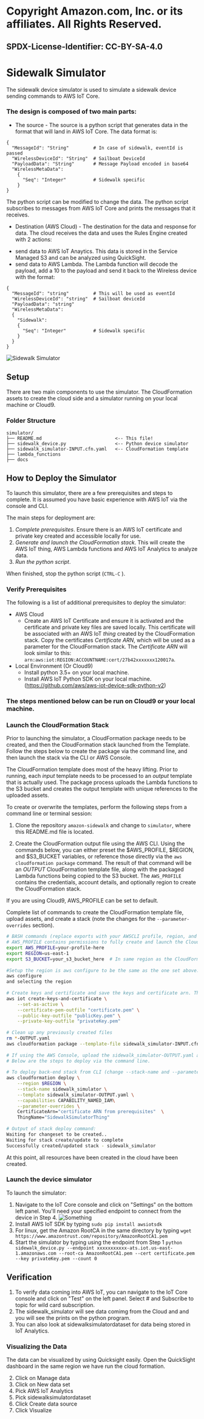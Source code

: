 # Copyright Amazon.com, Inc. or its affiliates. All Rights Reserved. 
## SPDX-License-Identifier: CC-BY-SA-4.0

# Sidewalk Simulator

The sidewalk device simulator is used to simulate a sidewalk device sending commands to AWS IoT Core. 

### The design is composed of two main parts:

* The source - The source is a python script that generates data in the format that will land in AWS IoT Core. The data format is:

```console
{
  "MessageId": "String"         # In case of sidewalk, eventId is passed
  "WirelessDeviceId": "String"  # Sailboat DeviceId
  "PayloadData": "String"       # Message Payload encoded in base64 
  "WirelessMetaData":
    {
      "Seq": "Integer"          # Sidewalk specific 
    }
}
```

The python script can be modified to change the data.
The python script subscribes to messages from AWS IoT Core and prints the messages that it receives.

* Destination (AWS Cloud) - The destination for the data and response for data. The cloud receives the data and uses the Rules Engine created with 2 actions:
- send data to AWS IoT Anaytics. This data is stored in the Service Managed S3 and can be analyzed using QuickSight.
- send data to AWS Lambda. The Lambda function will decode the payload, add a 10 to the payload and send it back to the Wireless device with the format:

```console
{
  "MessageId": "string"         # This will be used as eventId
  "WirelessDeviceId": "string"  # Sailboat deviceId
  "PayloadData": "string"      
  "WirelessMetaData":
  {
    "Sidewalk":
    { 
      "Seq": "Integer"          # Sidewalk specific 
    }
  }
}
```

![Sidewalk Simulator](docs/sidewalk_simulator.png)

## Setup

There are two main components to use the simulator. The CloudFormation assets to create the cloud side and a simulator running on your local machine or Cloud9. 

### Folder Structure

```text
simulator/
├── README.md                           <-- This file!
├── sidewalk_device.py                  <-- Python device simulator
├── sidewalk_simulator-INPUT.cfn.yaml   <-- CloudFormation template
├── lambda_functions
├── docs
```

## How to Deploy the Simulator

To launch this simulator, there are a few prerequisites and steps to complete. It is assumed you have basic experience with AWS IoT via the console and CLI.

The main steps for deployment are:

1. *Complete prerequisites*. Ensure there is an AWS IoT certificate and private key created and accessible locally for use.
2. *Generate and launch the CloudFormation stack*. This will create the AWS IoT thing, AWS Lambda functions and AWS IoT Analytics to analyze data.
3. *Run the python script*.

When finished, stop the python script (`CTRL-C` ).

### Verify Prerequisites

The following is a list of additional prerequisites to deploy the simulator:

* AWS Cloud
  * Create an AWS IoT Certificate and ensure it is activated and the certificate and private key files are saved locally. This certificate will be associated with an AWS IoT *thing* created by the CloudFormation stack. Copy the certificates *Certificate ARN*, which will be used as a parameter for the CloudFormation stack. The *Certificate ARN* will look similar to this: `arn:aws:iot:REGION:ACCOUNTNAME:cert/27b42xxxxxxx120017a`.
* Local Environment (Or Cloud9)
  * Install python 3.5+ on your local machine.
  * Install AWS IoT Python SDK on your local machine. (https://github.com/aws/aws-iot-device-sdk-python-v2)

### The steps mentioned below can be run on Cloud9 or your local machine.

### Launch the CloudFormation Stack

Prior to launching the simulator, a CloudFormation package needs to be created, and then the CloudFormation stack launched from the Template. Follow the steps below to create the package via the command line, and then launch the stack via the CLI or AWS Console.

The CloudFormation template does most of the heavy lifting. Prior to running, each *input* template needs to be processed to an *output* template that is actually used. The package process uploads the Lambda functions to the S3 bucket and creates the output template with unique references to the uploaded assets. 

To create or overwrite the templates, perform the following steps from a command line or terminal session:

1. Clone the repository `amazon-sidewalk` and change to `simulator`, where this README.md file is located.

2. Create the CloudFormation output file using the AWS CLI.  Using the commands below, you can either preset the \$AWS_PROFILE, \$REGION, and \$S3_BUCKET variables, or reference those directly via the `aws cloudformation package` command. The result of that command will be an *OUTPUT* CloudFormation template file, along with the packaged Lambda functions being copied to the S3 bucket. The `AWS_PROFILE` contains the credentials, account details, and optionally region to create the CloudFormation stack.

If you are using Cloud9, AWS_PROFILE can be set to default.

Complete list of commands to create the CloudFormation template file, upload assets, and create a stack (note the changes for the `--parameter-overrides` section).

   
```bash
# BASH commands (replace exports with your AWSCLI profile, region, and S3 bucket settings)
# AWS_PROFILE contains permissions to fully create and launch the CloudFormation package and template
export AWS_PROFILE=your-profile-here
export REGION=us-east-1
export S3_BUCKET=your_s3_bucket_here  # In same region as the CloudFormation stack 
                                               
#Setup the region is aws configure to be the same as the one set above. This can be done by typing: 
aws configure 
and selecting the region
   
# Create keys and certificate and save the keys and certificate arn. The certificate arn is the first output
aws iot create-keys-and-certificate \
    --set-as-active \
    --certificate-pem-outfile "certificate.pem" \
    --public-key-outfile "publicKey.pem" \
    --private-key-outfile "privateKey.pem"
   
# Clean up any previously created files
rm *-OUTPUT.yaml
aws cloudformation package --template-file sidewalk_simulator-INPUT.cfn.yaml --output-template-file sidewalk_simulator-OUTPUT.yaml --s3-bucket $S3_BUCKET --profile $AWS_PROFILE --region $REGION
     
# If using the AWS Console, upload the sidewalk_simulator-OUTPUT.yaml and continue with the parameters.
# Below are the steps to deploy via the command line.
     
# To deploy back-end stack from CLI (change --stack-name and --parameter-overrides to expected values)
aws cloudformation deploy \
    --region $REGION \
    --stack-name sidewalk_simulator \
    --template sidewalk_simulator-OUTPUT.yaml \
    --capabilities CAPABILITY_NAMED_IAM\
    --parameter-overrides \
    CertificateArn="certificate ARN from prerequisites"  \
    ThingName="SidewalkSimulatorThing"
   
# Output of stack deploy command:
Waiting for changeset to be created..
Waiting for stack create/update to complete
Successfully created/updated stack - sidewalk_simulator
```

At this point, all resources have been created in the cloud have been created.


### Launch the device simulator

To launch the simulator:

1. Navigate to the IoT Core console and click on "Settings" on the bottom left panel. You'll need your specified endpoint to connect from the device in Step 4.
![Something](../images/lab30-9.png)
2. Install AWS IoT SDK by typing ```sudo pip install awsiotsdk ```
3. For linux, get the Amazon RootCA in the same directory by typing ```wget https://www.amazontrust.com/repository/AmazonRootCA1.pem ```
4. Start the simulator by typing using the endpoint from Step 1 ```python sidewalk_device.py --endpoint xxxxxxxxxxx-ats.iot.us-east-1.amazonaws.com --root-ca AmazonRootCA1.pem --cert certificate.pem --key privateKey.pem --count 0 ```

## Verification

1. To verify data coming into AWS IoT, you can navigate to the IoT Core console and click on "Test" on the left panel. Select # and Subscribe to topic for wild card subscription.
2. The sidewalk_simulator will see data comimg from the Cloud and and you will see the prints on the python program.
3. You can also look at sidewalksimulatordataset for data being stored in IoT Analytics.

### Visualizing the Data

The data can be visualized by using Quicksight easily. Open the QuickSight dashboard in the same region we have run the cloud formation. 

2. Click on Manage data
3. Click on New data set
3. Pick AWS IoT Analytics
4. Pick sidewalksimulatordataset
5. Click Create data source
6. Click Visualize
